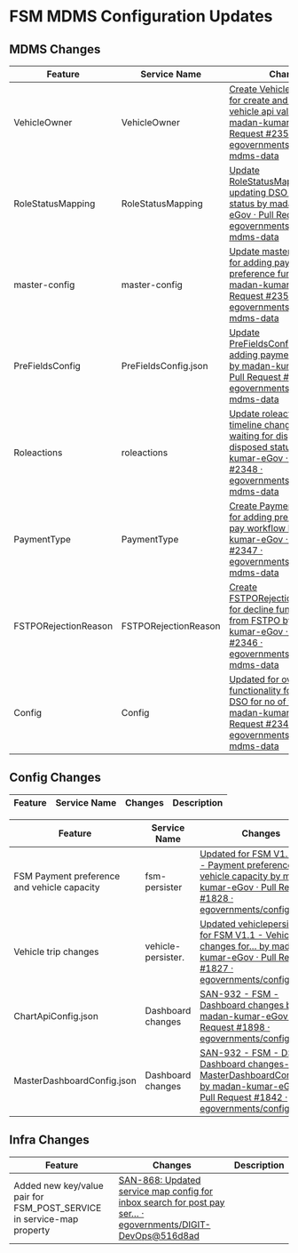 # FSM MDMS Configuration Updates

## MDMS Changes <a href="#mdms-changes" id="mdms-changes"></a>

| **Feature**          | **Service Name**     | **Changes**                                                                                                                                                                                                                                                                                            | **Description**                                                                                 |
| -------------------- | -------------------- | ------------------------------------------------------------------------------------------------------------------------------------------------------------------------------------------------------------------------------------------------------------------------------------------------------ | ----------------------------------------------------------------------------------------------- |
| VehicleOwner         | VehicleOwner         | [<img src="https://github.com/fluidicon.png" alt="" data-size="line">Create VehicleOwner.json for create and update vehicle api validation by madan-kumar-eGov · Pull Request #2355 · egovernments/egov-mdms-data](https://github.com/egovernments/egov-mdms-data/pull/2355)                           | Create VehicleOwner.json for create and update vehicle api validation                           |
| RoleStatusMapping    | RoleStatusMapping    | [<img src="https://github.com/fluidicon.png" alt="" data-size="line">Update RoleStatusMapping.json for updating DSO workflow status by madan-kumar-eGov · Pull Request #2351 · egovernments/egov-mdms-data](https://github.com/egovernments/egov-mdms-data/pull/2351)                                  | Update RoleStatusMapping.json for updating DSO workflow status                                  |
| master-config        | master-config        | [<img src="https://github.com/fluidicon.png" alt="" data-size="line">Update master-config.json for adding payment preference functionality by madan-kumar-eGov · Pull Request #2350 · egovernments/egov-mdms-data](https://github.com/egovernments/egov-mdms-data/pull/2350)                           | Update master-config.json for adding payment preference functionalit                            |
| PreFieldsConfig      | PreFieldsConfig.json | [<img src="https://github.com/fluidicon.png" alt="" data-size="line">Update PreFieldsConfig.json for adding paymentpreference by madan-kumar-eGov · Pull Request #2349 · egovernments/egov-mdms-data](https://github.com/egovernments/egov-mdms-data/pull/2349)                                        | Update PreFieldsConfig.json for adding paymentpreference                                        |
| Roleactions          | roleactions          | [<img src="https://github.com/fluidicon.png" alt="" data-size="line">Update roleactions.json for timeline changes on adding waiting for disposal and disposed status by madan-kumar-eGov · Pull Request #2348 · egovernments/egov-mdms-data](https://github.com/egovernments/egov-mdms-data/pull/2348) | Update roleactions.json for timeline changes on adding waiting for disposal and disposed status |
| PaymentType          | PaymentType          | [<img src="https://github.com/fluidicon.png" alt="" data-size="line">Create PaymentType.json for adding pre pay and post pay workflow by madan-kumar-eGov · Pull Request #2347 · egovernments/egov-mdms-data](https://github.com/egovernments/egov-mdms-data/pull/2347)                                | Create PaymentType.json for adding pre pay and post pay workflow                                |
| FSTPORejectionReason | FSTPORejectionReason | [<img src="https://github.com/fluidicon.png" alt="" data-size="line">Create FSTPORejectionReason.json for decline functionality from FSTPO by madan-kumar-eGov · Pull Request #2346 · egovernments/egov-mdms-data](https://github.com/egovernments/egov-mdms-data/pull/2346)                           | Create FSTPORejectionReason.json for decline functionality from FSTPO                           |
| Config               | Config               | [<img src="https://github.com/fluidicon.png" alt="" data-size="line">Updated for override functionality for EDitor and DSO for no of trips by madan-kumar-eGov · Pull Request #2345 · egovernments/egov-mdms-data](https://github.com/egovernments/egov-mdms-data/pull/2345)                           | Updated for override functionality for EDitor and DSO for no of trips                           |

## Config Changes <a href="#config-changes" id="config-changes"></a>

| **Feature** | **Service Name** | **Changes** | **Description** |
| ----------- | ---------------- | ----------- | --------------- |

| **Feature**                                                | **Service Name**   | **Changes**                                                                                                                                                                                                                                                           | **Description**                             |
| ---------------------------------------------------------- | ------------------ | --------------------------------------------------------------------------------------------------------------------------------------------------------------------------------------------------------------------------------------------------------------------- | ------------------------------------------- |
| <p>FSM Payment preference and vehicle capacity</p><p> </p> | fsm-persister      | [<img src="https://github.com/fluidicon.png" alt="" data-size="line">Updated for FSM V1.1 FSM - Payment preference and vehicle capacity by madan-kumar-eGov · Pull Request #1828 · egovernments/configs](https://github.com/egovernments/configs/pull/1828/files)     | FSM Payment preference and vehicle capacity |
| Vehicle trip changes                                       | vehicle-persister. | [<img src="https://github.com/fluidicon.png" alt="" data-size="line">Updated vehiclepersister file for FSM V1.1 - Vehicle trip changes for… by madan-kumar-eGov · Pull Request #1827 · egovernments/configs](https://github.com/egovernments/configs/pull/1827/files) | Vehicle trip changes                        |
| ChartApiConfig.json                                        | Dashboard changes  | [<img src="https://github.com/fluidicon.png" alt="" data-size="line">SAN-932 - FSM -Dashboard changes by madan-kumar-eGov · Pull Request #1898 · egovernments/configs](https://github.com/egovernments/configs/pull/1898/files)                                       | Dashboard changes                           |
| MasterDashboardConfig.json                                 | Dashboard changes  | [<img src="https://github.com/fluidicon.png" alt="" data-size="line">SAN-932 - FSM - DSS Dashboard changes- MasterDashboardConfig.json by madan-kumar-eGov · Pull Request #1842 · egovernments/configs](https://github.com/egovernments/configs/pull/1842/files)      | Dashboard changes                           |

## &#x20;Infra Changes

| **Feature**                                                             | **Changes**                                                                                                                                                                                                                                                                    | **Description** |
| ----------------------------------------------------------------------- | ------------------------------------------------------------------------------------------------------------------------------------------------------------------------------------------------------------------------------------------------------------------------------ | --------------- |
| Added new key/value pair for FSM\_POST\_SERVICE in service-map property | [<img src="https://github.com/fluidicon.png" alt="" data-size="line">SAN-868: Updated service map config for inbox search for post pay ser… · egovernments/DIGIT-DevOps@516d8ad](https://github.com/egovernments/DIGIT-DevOps/commit/516d8adbfee64533077ac034afe0cdca551bf75e) |                 |

